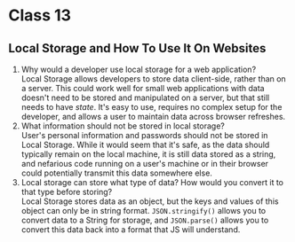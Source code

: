 # Class 13

## Local Storage and How To Use It On Websites

1. Why would a developer use local storage for a web application?  
Local Storage allows developers to store data client-side, rather than on a server. This could work well for small web applications with data doesn't need to be stored and manipulated on a server, but that still needs to have *state*. It's easy to use, requires no complex setup for the developer, and allows a user to maintain data across browser refreshes.
2. What information should not be stored in local storage?  
User's personal information and passwords should not be stored in Local Storage. While it would seem that it's safe, as the data should typically remain on the local machine, it is still data stored as a string, and nefarious code running on a user's machine or in their browser could potentially transmit this data somewhere else. 
3. Local storage can store what type of data? How would you convert it to that type before storing?  
Local Storage stores data as an object, but the keys and values of this object can only be in string format. `JSON.stringify()` allows you to convert data to a String for storage, and `JSON.parse()` allows you to convert this data back into a format that JS will understand.
